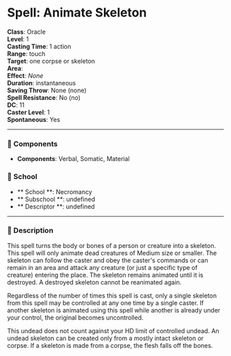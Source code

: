 
# Spell: Animate Skeleton
**Class**: Oracle  
**Level**: 1  
**Casting Time**: 1 action  
**Range**: touch  
**Target**: one corpse or skeleton  
**Area**:   
**Effect**: _None_  
**Duration**: instantaneous  
**Saving Throw**: None (none)  
**Spell Resistance**: No (no)  
**DC**: 11  
**Caster Level**: 1  
**Spontaneous**: Yes

---

### 🔮 Components
- **Components**: Verbal, Somatic, Material

### 🏫 School
- ** School **: Necromancy
- ** Subschool **: undefined
- ** Descriptor **: undefined
---

### 📜 Description
This spell turns the body or bones of a person or creature into a skeleton. This spell will only animate dead creatures of Medium size or smaller. The skeleton can follow the caster and obey the caster's commands or can remain in an area and attack any creature (or just a specific type of creature) entering the place. The skeleton remains animated until it is destroyed. A destroyed skeleton cannot be reanimated again.

Regardless of the number of times this spell is cast, only a single skeleton from this spell may be controlled at any one time by a single caster. If another skeleton is animated using this spell while another is already under your control, the original becomes uncontrolled.

This undead does not count against your HD limit of controlled undead. An undead skeleton can be created only from a mostly intact skeleton or corpse. If a skeleton is made from a corpse, the flesh falls off the bones.
